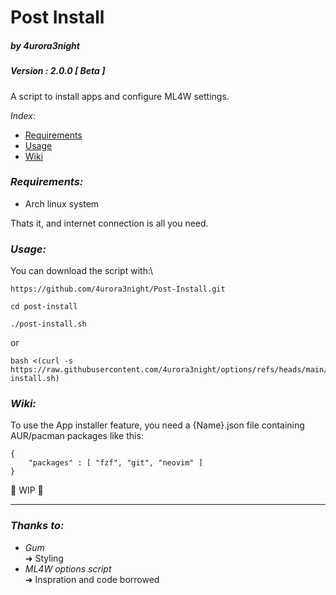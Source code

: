 # Post Install
##### by 4urora3night
##### Version : 2.0.0 [ Beta ]
A script to install apps and configure ML4W settings.

*Index:*
-	[Requirements](https://github.com/4urora3night/Post-Install#requirements)
-	[Usage](https://github.com/4urora3night/Post-Install?tab=readme-ov-file#usage)
-	[Wiki](https://github.com/4urora3night/Post-Install?tab=readme-ov-file#wiki)

### *Requirements:*
- Arch linux system

Thats it, and internet connection is all you need.
### *Usage:*
You can download the script with:\
```
https://github.com/4urora3night/Post-Install.git
```

```
cd post-install
```

```
./post-install.sh
```

or

```
bash <(curl -s https://raw.githubusercontent.com/4urora3night/options/refs/heads/main/post-install.sh)
```

### *Wiki:*

To use the App installer feature, you need a {Name}.json file containing AUR/pacman packages like this:
```
{
    "packages" : [ "fzf", "git", "neovim" ]
}
```
🚧 WIP 🚧

---
### *Thanks to:*
- *Gum*  
	➜ Styling
- *ML4W options script* \
	➜ Inspration and code borrowed
